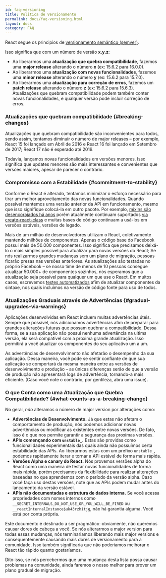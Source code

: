 ```yaml
---
id: faq-versioning
title: Politica de Versionamento
permalink: docs/faq-versioning.html
layout: docs
category: FAQ
---
```


React segue os principios de [versionamento semântico (semver)](https://semver.org/).

Isso significa que com um número de versão **x.y.z**:  
* Ao liberarmos uma **atualização que quebra compatibilidade**, fazemos uma **major release** alterando o número **x** (ex: 15.6.2 para 16.0.0).
* Ao liberarmos uma **atualização com novas funcionalidades**, fazemos uma **minor release** alterando o número **y** (ex: 15.6.2 para 15.7.0).
* Ao liberarmos uma **atualização para correção de erros**, fazemos um **patch release** alterando o número **z** (ex: 15.6.2 para 15.6.3).
Atualizações que quebram compatibilidade podem também conter novas funcionalidades, e qualquer versão pode incluir correção de erros.

### Atualizações que quebram compatibilidade {#breaking-changes} 

Atualizações que quebram compatibilidade são inconvenientes para todos, sendo assim, tentamos diminuir o número de major releases – por exemplo, React 15 foi lançado em Abril de 2016 e React 16 foi lançado em Setembro de 2017; React 17 não é esperado até 2019.

Todavia, lançamos novas funcionalidades em versões menores. Isso significa que updates menores são mais interessantes e convenientes que versões maiores, apesar de parecer o contrário.

### Compromisso com a Estabilidade {#commitment-to-stability} 

Conforme o React é alterado, tentamos minimizar o esforço necessário para tirar um melhor aproveitamento das novas funcionalidades. Quando possível mantemos uma versão anterior da API em funcionamento, mesmo que isso signifique colocá-la em outro pacote. Por exemplo, [mixins são desencorajados há anos](/blog/2016/07/13/mixins-considered-harmful.html) porém atualmente continuam suportados [via create-react-class](/docs/react-without-es6.html#mixins) e muitas bases de código continuam a usá-los em versões estáveis, versões de legado.

Mais de um milhão de desenvolvedores utilizam o React, coletivamente mantendo milhões de componentes. Apenas o código base do Facebook possui mais de 50.000 componentes. Isso significa que precisamos deixá-lo o mais simples possível para atualizar para novas versões do React; Se nós realizarmos grandes mudanças sem um plano de migração, pessoas ficarão presas nas versões anteriores. As atualizações são testadas no próprio Facebook – se nosso time de menos de 10 pessoas consegue atualizar 50.000+ de componentes sozinhos, nós esperamos que a atualização seja possível para qualquer um que use o React. Em muitos casos, escrevemos [testes automatizados](https://github.com/reactjs/react-codemod) afim de atualizar componentes da sintaxe, nos quais incluímos na versão de código fonte para uso de todos.

### Atualizações Graduais através de Advertências {#gradual-upgrades-via-warnings}

Aplicações desenvolvidas em React incluem muitas advertências úteis. Sempre que possível, nós adicionamos advertências afim de preparar para grandes alterações futuras que possam quebrar a compatibilidade. Dessa forma, se a sua aplicação não possui nenhuma advertência na ultima versão, ela será compatível com a proxima grande atualização. Isso permitirá a você atualizar os componentes do seu aplicativo um a um.  

As advertências de desenvolvimento não afetarão o desempenho da sua aplicação. Dessa maneira, você pode se sentir confiante de que sua aplicação se comportará da mesma maneira entre as versões de desenvolvimento e produção – as únicas diferenças serão de que a versão de produção não apresentará logs de advertência, tornando-a mais eficiente. (Caso você note o contrário, por gentileza, abra uma issue).

### O que Conta como uma Atualização que Quebra Compatibilidade? {#what-counts-as-a-breaking-change}

No geral, *não* alteramos o número de major version por alterações como:

* **Advertências de Desenvolvimento.** Já que estas não afetam o comportamento de produção, nós podemos adicionar novas advertências ou modificar as existentes entre novas versões. De fato, isso é o que nos permite garantir a segurança das proximas versões. 
* **APIs començando com `unstable_`.** Estas são providas como funcionalidades experimentais das quais ainda não possuímos certa estabilidade das APIs. Ao liberarmos estas com um prefixo `unstable_`, podemos rapidamente iterar e tornar a API estável de forma mais rápida.  
* **Versões Alpha e canary do React.** Nós provemos versões alpha do React como uma maneira de testar novas funcionalidades de forma mais rápida, porém precisamos da flexibilidade para realizar alterações baseadas no que aprendemos com o período da versão alpha. Caso você faça uso destas versões, note que as APIs podem mudar antes do lançamento da versão estável. 
* **APIs não documentadas e estrutura de dados interna.** Se você acessa propriedades com nomes internos como `__SECRET_INTERNALS_DO_NOT_USE_OR_YOU_WILL_BE_FIRED` ou `__reactInternalInstance$uk43rzhitjg`, não há garantia alguma. Você está por conta própria.

Este documento é destinado a ser pragmático: obviamente, não queremos causar dores de cabeça a você. Se nós alterarmos a major version para todas essas mudanças, nós terminariamos liberando mais major versions e consequentemente causando mais dores de versionamento para a comunidade. Isso também significaria que não poderiamos melhorar o React tão rápido quanto gostaríamos.

Dito isso, se nós percebermos que uma mudança desta lista possa causar problemas na comunidade, ainda faremos o nosso melhor para prover um plano gradual de migração.
